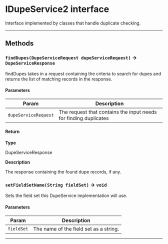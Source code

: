# IDupeService2 interface

Interface implemented by classes that handle duplicate checking.

---
## Methods
### `findDupes(DupeServiceRequest dupeServiceRequest)` → `DupeServiceResponse`

findDupes takes in a request containing the criteria to search for dupes and returns the list of matching records in the response.

#### Parameters
|Param|Description|
|-----|-----------|
|`dupeServiceRequest` |  The request that contains the input needs for finding duplicates |

#### Return

**Type**

DupeServiceResponse

**Description**

The response containing the found dupe records, if any.

### `setFieldSetName(String fieldSet)` → `void`

Sets the field set this DupeService implementation will use.

#### Parameters
|Param|Description|
|-----|-----------|
|`fieldSet` |  The name of the field set as a string. |

---
